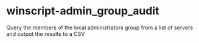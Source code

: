 winscript-admin_group_audit
===========================

Query the members of the local administrators group from a list of servers and output the results to a CSV
